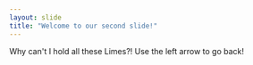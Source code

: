 ```yaml
---
layout: slide
title: "Welcome to our second slide!"
---
```

Why can't I hold all these Limes?!
Use the left arrow to go back!
